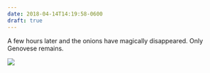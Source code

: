 ```yaml
---
date: 2018-04-14T14:19:58-0600
draft: true
---
```




A few hours later and the onions have magically disappeared. Only Genovese remains.

![](/images/2018/548d8f41e3.jpg)



